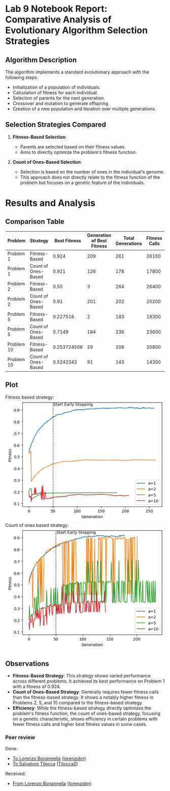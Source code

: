 # Lab 9 Notebook Report: Comparative Analysis of Evolutionary Algorithm Selection Strategies

## Algorithm Description

The algorithm implements a standard evolutionary approach with the following steps:
- Initialization of a population of individuals.
- Calculation of fitness for each individual.
- Selection of parents for the next generation.
- Crossover and mutation to generate offspring.
- Creation of a new population and iteration over multiple generations.

## Selection Strategies Compared

1. **Fitness-Based Selection**: 
   - Parents are selected based on their fitness values.
   - Aims to directly optimize the problem's fitness function.

2. **Count of Ones-Based Selection**: 
   - Selection is based on the number of ones in the individual's genome.
   - This approach does not directly relate to the fitness function of the problem but focuses on a genetic feature of the individuals.

# Results and Analysis

## Comparison Table

| Problem | Strategy | Best Fitness | Generation of Best Fitness | Total Generations | Fitness Calls | Population Size |
|---------|----------|--------------|----------------------------|-------------------|---------------|-----------------|
| Problem 1 | Fitness-Based | 0.924 | 209 | 261 | 26100 | 100 |
| Problem 1 | Count of Ones-Based | 0.921 | 126 | 178 | 17800 | 100 |
| Problem 2 | Fitness-Based | 0.55 | 3 | 264 | 26400 | 100 |
| Problem 2 | Count of Ones-Based | 0.91 | 201 | 202 | 20200 | 100 |
| Problem 5 | Fitness-Based | 0.227516 | 2 | 183 | 18300 | 100 |
| Problem 5 | Count of Ones-Based | 0.7149 | 184 | 236 | 23600 | 100 |
| Problem 10 | Fitness-Based | 0.253724508 | 29 | 208 | 20800 | 100 |
| Problem 10 | Count of Ones-Based | 0.5242343 | 91 | 143 | 14300 | 100 |

## Plot
Fitness based strategy:
![Fitness based](fitness_based.png)
Count of ones based strategy:
![Count of ones based](count_one_based.png)
## Observations

- **Fitness-Based Strategy**: This strategy shows varied performance across different problems. It achieved its best performance on Problem 1 with a fitness of 0.924.
- **Count of Ones-Based Strategy**: Generally requires fewer fitness calls than the fitness-based strategy. It shows a notably higher fitness in Problems 2, 5, and 10 compared to the fitness-based strategy.
- **Efficiency**: While the fitness-based strategy directly optimizes the problem's fitness function, the count of ones-based strategy, focusing on a genetic characteristic, shows efficiency in certain problems with fewer fitness calls and higher best fitness values in some cases.

### Peer review

Done:
- [To Lorenzo Bonannella](https://github.com/lorenzobn/computational_intelligence/issues/3#issue-2032325924) [(lorenzobn)](https://github.com/lorenzobn)
- [To Salvatore Tilocca](https://github.com/TiloccaS/computational-intelligence-2023-24/issues/3#issue-2032614070) [(TiloccaS)](https://github.com/TiloccaS)

Received:
- [From Lorenzo Bonannella](https://github.com/Aleedm/computational-intelligence/issues/5#issue-2032175407) [(lorenzobn)](https://github.com/lorenzobn)
